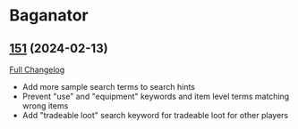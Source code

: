 # Baganator

## [151](https://github.com/plusmouse/Baganator/tree/151) (2024-02-13)
[Full Changelog](https://github.com/plusmouse/Baganator/compare/150...151) 

- Add more sample search terms to search hints  
- Prevent "use" and "equipment" keywords and item level terms matching wrong items  
- Add "tradeable loot" search keyword for tradeable loot for other players  
